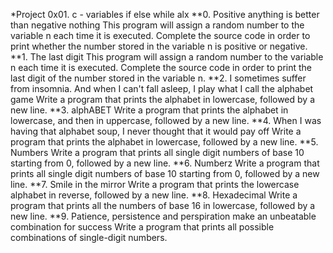 *Project 
0x01. c - variables if else while alx
**0. Positive anything is better than negative nothing
This program will assign a random number to the variable n each time it is executed. Complete the source code in order to print whether the number stored in the variable n is positive or negative.
**1. The last digit
This program will assign a random number to the variable n each time it is executed. Complete the source code in order to print the last digit of the number stored in the variable n.
**2. I sometimes suffer from insomnia. And when I can't fall asleep, I play what I call the alphabet game
Write a program that prints the alphabet in lowercase, followed by a new line.
**3. alphABET
Write a program that prints the alphabet in lowercase, and then in uppercase, followed by a new line.
**4. When I was having that alphabet soup, I never thought that it would pay off
Write a program that prints the alphabet in lowercase, followed by a new line.
**5. Numbers
Write a program that prints all single digit numbers of base 10 starting from 0, followed by a new line.
**6. Numberz
Write a program that prints all single digit numbers of base 10 starting from 0, followed by a new line.
**7. Smile in the mirror
Write a program that prints the lowercase alphabet in reverse, followed by a new line.
**8. Hexadecimal
Write a program that prints all the numbers of base 16 in lowercase, followed by a new line.
**9. Patience, persistence and perspiration make an unbeatable combination for success
Write a program that prints all possible combinations of single-digit numbers.

